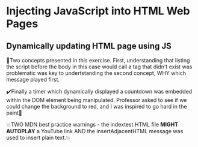 # Injecting JavaScript into HTML Web Pages

## Dynamically updating HTML page using JS

:beginner:Two concepts presented in this exercise. First, understanding that listing the script before the body in this case would call a tag that didn't exist was problematic was key to undertstanding the second concept, WHY which message played first.<br>

:heavy_check_mark:Finally a timer which dynamically displayed a countdown was embedded within the DOM element being manipulated. Professor asked to see if we could change the background to red, and I was inspired to go hard in the paint:basketball:<br>

:boom:TWO MDN best practice warnings - the indextest.HTML file **MIGHT AUTOPLAY** a YouTube link AND the insertAdjacentHTML message was used to insert plain text.:boom:
